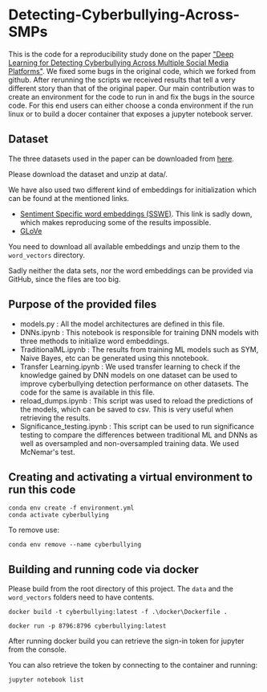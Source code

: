# Detecting-Cyberbullying-Across-SMPs

This is the code for a reproducibility study done on the paper ["Deep Learning for Detecting Cyberbullying Across Multiple Social Media Platforms"](https://arxiv.org/pdf/1801.06482.pdf).
We fixed some bugs in the original code, which we forked from github.
After rerunning the scripts we received results that tell a very different story than that of the original paper.
Our main contribution was to create an environment for the code to run in and fix the bugs in the source code.
For this end users can either choose a conda environment if the run linux or to build a docer container that exposes a jupyter notebook server.

## Dataset

The three datasets used in the paper can be downloaded from [here](https://drive.google.com/open?id=11RMLCSIAO3dWk9ejSkVYc5tQwwK5pquG).

Please download the dataset and unzip at data/.

We have also used two different kind of embeddings for initialization which can be found at the mentioned links.

- [Sentiment Specific word embeddings (SSWE)](http://ir.hit.edu.cn/~dytang/paper/sswe/embedding-results.zip). This link is sadly down, which makes reproducing some of the results impossible.
- [GLoVe](https://nlp.stanford.edu/projects/glove/)

You need to download all available embeddings and unzip them to the `word_vectors` directory.

Sadly neither the data sets, nor the word embeddings can be provided via GitHub, since the files are too big.

## Purpose of the provided files

 - models.py : All the model architectures are defined in this file.
 - DNNs.ipynb : This notebook is responsible for training DNN models with three methods to initialize word embeddings.
 - TraditionalML.ipynb : The results from training ML models such as SYM, Naive Bayes, etc can be generated using this nnotebook.
 - Transfer Learning.ipynb : We used transfer learning to check if the knowledge gained by DNN models on one dataset can be used to improve cyberbullying detection performance on other datasets. The code for the same is available in this file.
 - reload_dumps.ipynb : This script was used to reload the predictions of the models, which can be saved to csv. This is very useful when retrieving the results.
 - Significance_testing.ipynb : This script can be used to run significance testing to compare the differences between traditional ML and DNNs as well as oversampled and non-oversampled training data. We used McNemar's test.
 
## Creating and activating a virtual environment to run this code 

```
conda env create -f environment.yml
conda activate cyberbullying
```

To remove use:
```
conda env remove --name cyberbullying
```

## Building and running code via docker

Please build from the root directory of this project.
The `data` and the `word_vectors` folders need to have contents.
```
docker build -t cyberbullying:latest -f .\docker\Dockerfile .
```

```
docker run -p 8796:8796 cyberbullying:latest
```
After running docker build you can retrieve the sign-in token for jupyter from the console.

You can also retrieve the token by connecting to the container and running:
```
jupyter notebook list
```